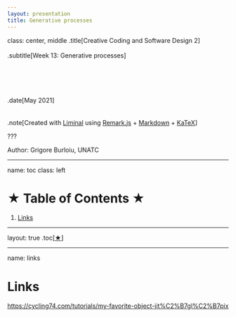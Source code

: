 ```yaml
---
layout: presentation
title: Generative processes
---
```


class: center, middle
.title[Creative Coding and Software Design 2]
<br/><br/>
.subtitle[Week 13: Generative processes]
<br/><br/><br/><br/><br/><br/>
.date[May 2021]
<br/><br/><br/>
.note[Created with [Liminal](https://github.com/jonathanlilly/liminal) using [Remark.js](http://remarkjs.com/) + [Markdown](https://github.com/adam-p/markdown-here/wiki/Markdown-Cheatsheet) +  [KaTeX](https://katex.org)]

???

Author: Grigore Burloiu, UNATC
    
---
name: toc
class: left
# ★ Table of Contents ★     <!-- omit in toc -->
1. [Links](#links)

        
<!-- Comment out the next slide if you don't want the Table of Contents link -->         
---
layout: true  .toc[[★](#toc)]
        
---
name: links
# Links

https://cycling74.com/tutorials/my-favorite-object-jit%C2%B7gl%C2%B7pix
